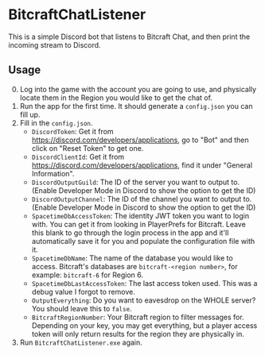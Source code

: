 # BitcraftChatListener

This is a simple Discord bot that listens to Bitcraft Chat, and then print the incoming stream to Discord.

## Usage

0. Log into the game with the account you are going to use, and physically locate them in the Region you would like to get the chat of.
1. Run the app for the first time. It should generate a `config.json` you can fill up.
2. Fill in the `config.json`.
      * `DiscordToken`: Get it from https://discord.com/developers/applications, go to "Bot" and then click on "Reset Token" to get one.
	  * `DiscordClientId`: Get it from https://discord.com/developers/applications, find it under "General Information".
	  * `DiscordOutputGuild`: The ID of the server you want to output to. (Enable Developer Mode in Discord to show the option to get the ID)
	  * `DiscordOutputChannel`: The ID of the channel you want to output to. (Enable Developer Mode in Discord to show the option to get the ID)
	  * `SpacetimeDbAccessToken`: The identity JWT token you want to login with. You can get it from looking in PlayerPrefs for Bitcraft. Leave this blank to go through the login process in the app and it'll automatically save it for you and populate the configuration file with it.
	  * `SpacetimeDbName`: The name of the database you would like to access. Bitcraft's databases are `bitcraft-<region number>`, for example: `bitcraft-6` for Region 6.
	  * `SpacetimeDbLastAccessToken`: The last access token used. This was a debug value I forgot to remove.
	  * `OutputEverything`: Do you want to eavesdrop on the WHOLE server? You should leave this to `false`.
	  * `BitcraftRegionNumber`: Your Bitcraft region to filter messages for. Depending on your key, you may get everything, but a player access token will only return results for the region they are physically in.
3. Run `BitcraftChatListener.exe` again.
